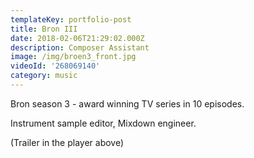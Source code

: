 ```yaml
---
templateKey: portfolio-post
title: Bron III
date: 2018-02-06T21:29:02.000Z
description: Composer Assistant
image: /img/broen3_front.jpg
videoId: '268069140'
category: music
---
```

Bron season 3 - award winning TV series in 10 episodes.

Instrument sample editor, Mixdown engineer.

(Trailer in the player above)
